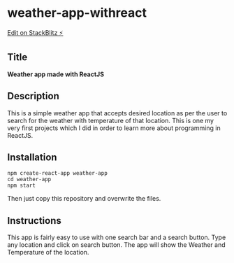 # weather-app-withreact

[Edit on StackBlitz ⚡️](https://stackblitz.com/edit/weather-app-withreact)

## Title
**Weather app made with ReactJS**
## Description
This is a simple weather app that accepts desired location as per the user to search for the weather with temperature of that location. This is one my very first projects which I did in order to learn more about programming in ReactJS. 
## Installation

    npm create-react-app weather-app
    cd weather-app
    npm start
Then just copy this repository and overwrite the files.
## Instructions
This app is fairly easy to use with one search bar and a search button. Type any location and click on search button. The app will show the Weather and Temperature of the location.

